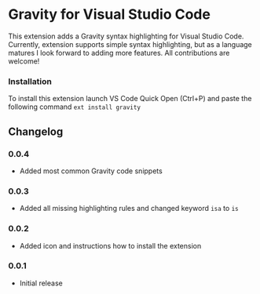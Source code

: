 # Gravity for Visual Studio Code

This extension adds a Gravity syntax highlighting for Visual Studio Code. Currently, extension 
supports simple syntax highlighting, but as a language matures I look forward to adding more features. 
All contributions are welcome!

### Installation
To install this extension launch VS Code Quick Open (Ctrl+P) and paste the following command `ext install gravity`

## Changelog

### 0.0.4
 * Added most common Gravity code snippets

### 0.0.3
 * Added all missing highlighting rules and changed keyword `isa` to `is`  

### 0.0.2
 * Added icon and instructions how to install the extension

### 0.0.1 
 * Initial release
